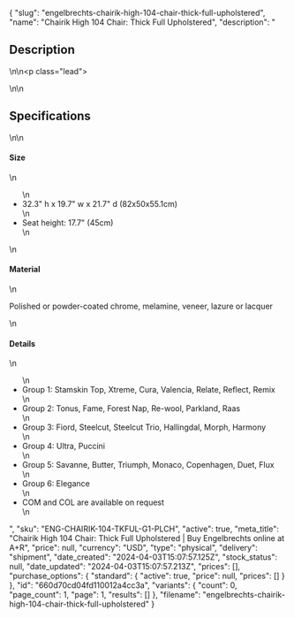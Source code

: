 {
  "slug": "engelbrechts-chairik-high-104-chair-thick-full-upholstered",
  "name": "Chairik High 104 Chair: Thick Full Upholstered",
  "description": "<h2>Description</h2>\n<!-- split -->\n<p class=\"lead\"> </p>\n<!-- split -->\n<h2>Specifications</h2>\n<!-- split -->\n<h4>Size</h4>\n<ul>\n<li>32.3\" h x 19.7\" w x 21.7\" d (82x50x55.1cm)</li>\n<li>Seat height: 17.7\" (45cm)</li>\n</ul>\n<h4>Material</h4>\n<p>Polished or powder-coated chrome, melamine, veneer, lazure or lacquer</p>\n<h4>Details</h4>\n<ul>\n<li>Group 1: Stamskin Top, Xtreme, Cura, Valencia, Relate, Reflect, Remix</li>\n<li>Group 2: Tonus, Fame, Forest Nap, Re-wool, Parkland, Raas</li>\n<li>Group 3: Fiord, Steelcut, Steelcut Trio, Hallingdal, Morph, Harmony</li>\n<li>Group 4: Ultra, Puccini</li>\n<li>Group 5: Savanne, Butter, Triumph, Monaco, Copenhagen, Duet, Flux</li>\n<li>Group 6: Elegance</li>\n<li>COM and COL are available on request</li>\n</ul>",
  "sku": "ENG-CHAIRIK-104-TKFUL-G1-PLCH",
  "active": true,
  "meta_title": "Chairik High 104 Chair: Thick Full Upholstered | Buy Engelbrechts online at A+R",
  "price": null,
  "currency": "USD",
  "type": "physical",
  "delivery": "shipment",
  "date_created": "2024-04-03T15:07:57.125Z",
  "stock_status": null,
  "date_updated": "2024-04-03T15:07:57.213Z",
  "prices": [],
  "purchase_options": {
    "standard": {
      "active": true,
      "price": null,
      "prices": []
    }
  },
  "id": "660d70cd04fd110012a4cc3a",
  "variants": {
    "count": 0,
    "page_count": 1,
    "page": 1,
    "results": []
  },
  "filename": "engelbrechts-chairik-high-104-chair-thick-full-upholstered"
}